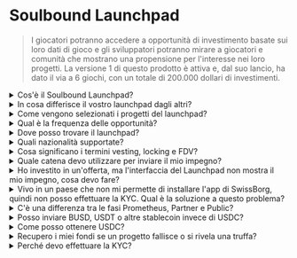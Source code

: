 # Soulbound Launchpad

> I giocatori potranno accedere a opportunità di investimento basate sui loro dati di gioco e gli sviluppatori potranno mirare a giocatori e comunità che mostrano una propensione per l'interesse nei loro progetti. La versione 1 di questo prodotto è attiva e, dal suo lancio, ha dato il via a 6 giochi, con un totale di 200.000 dollari di investimenti.

<details>

<summary>Cos'è il Soulbound Launchpad?</summary>

Il Soulbound Launchpad è una piattaforma che mette in contatto i giocatori con i giochi che raccolgono capitali basandosi sulla loro identità digitale. Consente agli sviluppatori di giochi di mirare a giocatori specifici utilizzando le loro identità digitali e raccogliere fondi.

</details>

<details>

<summary>In cosa differisce il vostro launchpad dagli altri?</summary>

I giocatori collegati al Soulbound Launchpad tramite la rete di credenziali ottengono accesso a offerte personalizzate in base alle loro credenziali di gioco. Ciò significa che un giocatore di FPS avrà maggiori probabilità di ricevere un'opportunità legata ai giochi FPS.

</details>

<details>

<summary>Come vengono selezionati i progetti del launchpad?</summary>

Il consiglio di investimento svolge un rigoroso processo di due diligence a più fasi, che culmina in un rapporto completo. Nel mercato privato (venture capitalist, business angel), manteniamo alcuni dei rapporti di due diligence più completi e dettagliati nel settore GameFi.

</details>

<details>

<summary>Qual è la frequenza delle opportunità?</summary>

La nostra capacità di accettare progetti dipende interamente dalla qualità del flusso di offerte. Pertanto, consideriamo solo progetti che soddisfano elevati standard di qualità.

</details>

<details>

<summary>Dove posso trovare il launchpad?</summary>

Puoi trovare il launchpad [qui](https://launchpad.xborg.com/).

</details>

<details>

<summary>Quali nazionalità supportate?</summary>

Supportiamo i paesi supportati da SwissBorg. Puoi trovare l'elenco completo qui: [https://swissborg.com/supported-countries](https://swissborg.com/supported-countries)

</details>

<details>

<summary>Cosa significano i termini vesting, locking e FDV?</summary>

* **Vesting** si riferisce al periodo durante il quale i token vengono distribuiti
* **Locking** si riferisce al periodo durante il quale i token sono bloccati
* **FDV** si riferisce alla valutazione di un token, calcolata moltiplicando il suo prezzo per l'offerta massima. (Fully Diluted Valuation)

</details>

<details>

<summary>Quale catena devo utilizzare per inviare il mio impegno?</summary>

L'impegno è in USDC. Il XBorg Launchpad supporta Arbitrum, Avalanche, Optimism, Polygon e Binance Smart Chain. Assicurati di verificare le catene compatibili prima del lancio.

</details>

<details>

<summary>Ho investito in un'offerta, ma l'interfaccia del Launchpad non mostra il mio impegno, cosa devo fare?</summary>

Se il Launchpad non mostra l'impegno, apri un ticket di supporto su Discord.

</details>

<details>

<summary>Vivo in un paese che non mi permette di installare l'app di SwissBorg, quindi non posso effettuare la KYC. Qual è la soluzione a questo problema?</summary>

Al momento, supportiamo solo le nazionalità disponibili sull'app di SwissBorg. XBorg sta lavorando attivamente per espandere la propria rete e nel tempo saranno ammissibili alla KYC sempre più regioni e nazionalità.

</details>

<details>

<summary>C'è una differenza tra le fasi Prometheus, Partner e Public?</summary>

Le fasi alle quali gli utenti sono ammissibili variano in base alla loro demografia. I detentori di Prometheus ricevono i maggiori vantaggi e non sono tenuti a pagare commissioni, mentre le altre fasi hanno commissioni e dimensioni di allocazione diverse.

</details>

<details>

<summary>Posso inviare BUSD, USDT o altre stablecoin invece di USDC?</summary>

Al momento, supportiamo solo USDC.

</details>

<details>

<summary>Come posso ottenere USDC?</summary>

SwissBorg è una delle migliori opzioni per ottenere USDC da altre criptovalute o fiat.

</details>

<details>

<summary>Recupero i miei fondi se un progetto fallisce o si rivela una truffa?</summary>

Effettuiamo una rigorosa due diligence sulle opportunità del launchpad di XBorg per limitare il numero di progetti che falliscono.

Nessun rimborso verrà effettuato se si ritiene che sia colpa degli investitori.

</details>

<details>

<summary>Perché devo effettuare la KYC?</summary>

Perché XBorg si conformi alle giurisdizioni pertinenti relative ai launchpad.

</details>